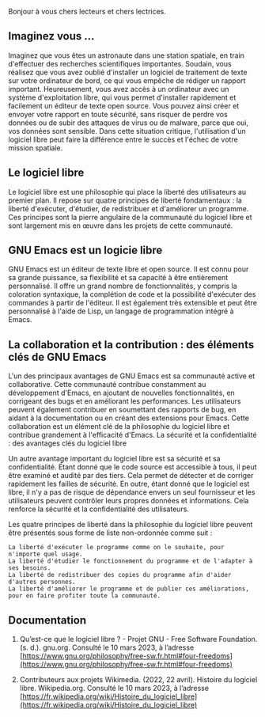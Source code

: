 
Bonjour à vous chers lecteurs et chers lectrices.

## Imaginez vous ...

Imaginez que vous êtes un astronaute dans une station spatiale, en train d'effectuer des recherches scientifiques importantes. Soudain, vous réalisez que vous avez oublié d'installer un logiciel de traitement de texte sur votre ordinateur de bord, ce qui vous empêche de rédiger un rapport important. Heureusement, vous avez accès à un ordinateur avec un système d'exploitation libre, qui vous permet d'installer rapidement et facilement un éditeur de texte open source. Vous pouvez ainsi créer et envoyer votre rapport en toute sécurité, sans risquer de perdre vos données ou de subir des attaques de virus ou de malware, parce que oui, vos données sont sensible. Dans cette situation critique, l'utilisation d'un logiciel libre peut faire la différence entre le succès et l'échec de votre mission spatiale.

## Le logiciel libre

Le logiciel libre est une philosophie qui place la liberté des utilisateurs au premier plan. Il repose sur quatre principes de liberté fondamentaux : la liberté d'exécuter, d'étudier, de redistribuer et d'améliorer un programme. Ces principes sont la pierre angulaire de la communauté du logiciel libre et sont largement mis en œuvre dans les projets de cette communauté. 

## GNU Emacs est un logicie libre

GNU Emacs est un éditeur de texte libre et open source. Il est connu pour sa grande puissance, sa flexibilité et sa capacité à être entièrement personnalisé. Il offre un grand nombre de fonctionnalités, y compris la coloration syntaxique, la complétion de code et la possibilité d'exécuter des commandes à partir de l'éditeur. Il est également très extensible et peut être personnalisé à l'aide de Lisp, un langage de programmation intégré à Emacs.

## La collaboration et la contribution : des éléments clés de GNU Emacs

L'un des principaux avantages de GNU Emacs est sa communauté active et collaborative. Cette communauté contribue constamment au développement d'Emacs, en ajoutant de nouvelles fonctionnalités, en corrigeant des bugs et en améliorant les performances. Les utilisateurs peuvent également contribuer en soumettant des rapports de bug, en aidant à la documentation ou en créant des extensions pour Emacs. Cette collaboration est un élément clé de la philosophie du logiciel libre et contribue grandement à l'efficacité d'Emacs.
La sécurité et la confidentialité : des avantages clés du logiciel libre

Un autre avantage important du logiciel libre est sa sécurité et sa confidentialité. Étant donné que le code source est accessible à tous, il peut être examiné et audité par des tiers. Cela permet de détecter et de corriger rapidement les failles de sécurité. En outre, étant donné que le logiciel est libre, il n'y a pas de risque de dépendance envers un seul fournisseur et les utilisateurs peuvent contrôler leurs propres données et informations. Cela renforce la sécurité et la confidentialité des utilisateurs.

Les quatre principes de liberté dans la philosophie du logiciel libre peuvent être présentés sous forme de liste non-ordonnée comme suit :

    La liberté d'exécuter le programme comme on le souhaite, pour n'importe quel usage.
    La liberté d'étudier le fonctionnement du programme et de l'adapter à ses besoins.
    La liberté de redistribuer des copies du programme afin d'aider d'autres personnes.
    La liberté d'améliorer le programme et de publier ces améliorations, pour en faire profiter toute la communauté.


## Documentation

1. Qu’est-ce que le logiciel libre ? - Projet GNU - Free Software Foundation. (s. d.). gnu.org. Consulté le 10 mars 2023, à l’adresse  [https://www.gnu.org/philosophy/free-sw.fr.html#four-freedoms](https://www.gnu.org/philosophy/free-sw.fr.html#four-freedoms)

2. Contributeurs aux projets Wikimedia. (2022, 22 avril). Histoire du logiciel libre. Wikipedia.org. Consulté le 10 mars 2023, à l’adresse [https://fr.wikipedia.org/wiki/Histoire_du_logiciel_libre](https://fr.wikipedia.org/wiki/Histoire_du_logiciel_libre)
